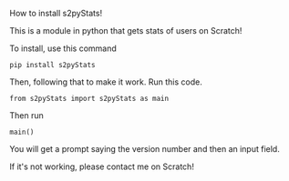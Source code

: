 How to install s2pyStats!

This is a module in python that gets stats of users on Scratch!

To install, use this command
```
pip install s2pyStats
```

Then, following that to make it work. Run this code.
```
from s2pyStats import s2pyStats as main
```
Then run
```
main()
```
You will get a prompt saying the version number and then an input field.

If it's not working, please contact me on Scratch!
